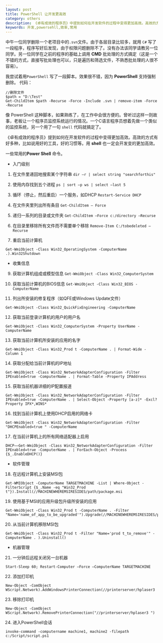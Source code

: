 ```yaml
---
layout: post
title: PowerShell 让开发更高效
category: others
description: 《卓有成效的程序员》中提到如何在开发软件的过程中变得更加高效。高效的方式有好多种，比如说用好的工具，好的管理方式，好的习惯等。善用shell脚本就是其中之一。
keywords: 开发,powersehll,效率,常用
--- 
```


中午一位同学删除一个老项目中的`.svn`文件。由于各层目录比较多，就用 `C#` 写了一段程序，程序写好后发现，由于权限问题删除不了。没有办法该同学请教另一位同学。另一位同学在之前的程序的基础上调用 **CMD** 批处理的方式搞定（这是一个不错的方式，直接写批处理也可以，只是遍历和筛选文件，不熟悉批处理的人很不容易）。

我尝试着用`PowerShell` 写了一段脚本。效果很不错，因为 **PowerShell** 支持强制删除。
代码：

```
//删除文件
$path = "D:\Test"
Get-ChildItem $path -Recurse -Force -Include .svn | remove-item -Force -Recurse 
```

像 PowerShell 这种脚本，如果熟练了，在工作中会很方便的。曾听过这样一则故事，老板让一个程序员监控系统运行的情况。一个C语言程序员想着先做一个类似的监控系统，另一个用了一句 `shell` 代码就搞定了。

《卓有成效的程序员》提到如何在开发软件的过程中变得更加高效。高效的方式有好多种，比如说用好的工具，好的习惯等。用 **shell** 也一定会开发变的更加高效。


一些常用的**Power Shell** 命令。

+ 入门级别

1. 在文件里递回地搜索某个字符串 `dir –r | select string "searchforthis" `

2. 使用内存找到五个进程 `ps | sort –p ws | select –last 5`

4. 循环（停止，然后重启）一个服务，如DHCP `Restart-Service DHCP`

5. 在文件夹里列出所有条目 `Get-ChildItem – Force`

6. 递归一系列的目录或文件夹 `Get-ChildItem –Force c:/directory –Recurse`

7. 在目录里移除所有文件而不需要单个移除 `Remove-Item C:/tobedeleted –Recurse`

8. 重启当前计算机 

```
Get-WmiObject -Class Win32_OperatingSystem -ComputerName .).Win32Shutdown
```

+ 收集信息

9. 获取计算机组成或模型信息 `Get-WmiObject -Class Win32_ComputerSystem`

10. 获取当前计算机的BIOS信息 `Get-WmiObject -Class Win32_BIOS -ComputerName`

11. 列出所安装的修复程序（如QFE或Windows Update文件）

 ```Get-WmiObject -Class Win32_QuickFixEngineering -ComputerName```

12. 获取当前登录计算机的用户的用户名 

```
Get-WmiObject -Class Win32_ComputerSystem -Property UserName -ComputerName
```

13. 获取当前计算机所安装的应用的名字 

```
Get-WmiObject -Class Win32_Prod t -ComputerName . | Format-Wide -Column 1
```

14. 获取分配给当前计算机的IP地址 

```
Get-WmiObject -Class Win32_NetworkAdapterConfiguration -Filter IPEnabled=true -ComputerName . | Format-Table -Property IPAddress
```

15. 获取当前机器详细的IP配置报道 

```
Get-WmiObject -Class Win32_NetworkAdapterConfiguration -Filter IPEnabled=true -ComputerName . | Select-Object -Property [a-z]* -Excl?Property IPX*,WINS*
```

16. 找到当前计算机上使用DHCP启用的网络卡 

```
Get-WmiObject -Class Win32_NetworkAdapterConfiguration -Filter "DHCPEnabled=true " -ComputerName
```

17. 在当前计算机上的所有网络适配器上启用 

```
DHCP——Get-WmiObject -Class Win32_NetworkAdapterConfiguration -Filter IPEnabled=true -ComputerName . | ForEach-Object -Process {$_.EnableDHCP()}
```

+ 软件管理

18. 在远程计算机上安装MSI包 

```
Get-WMIObject -ComputerName TARGETMACHINE -List | Where-Object -FilterScript {$_.Name -eq "Win32_Prod t"}).Install(//MACHINEWHEREMSIRESIDES/path/package.msi

```

19. 使用基于MSI的应用升级包升级所安装的应用 

```
Get-WmiObject -Class Win32_Prod t -ComputerName . -Filter "Name='name_of_app_to_be_upgraded'").Upgrade(//MACHINEWHEREMSIRESIDES/path/upgrade_package.msi

```

20. 从当前计算机移除MSI包 

```
Get-WmiObject -Class Win32_Prod t -Filter "Name='prod t_to_remove'" -ComputerName . ).Uninstall()

```

+ 机器管理

21. 一分钟后远程关闭另一台机器 

```
Start-Sleep 60; Restart-Computer –Force –ComputerName TARGETMACHINE
```

22. 添加打印机 

```
New-Object -ComObject WScript.Network).AddWindowsPrinterConnection(//printerserver/hplaser3
```

23. 移除打印机 

```
New-Object -ComObject WScript.Network).RemovePrinterConnection("//printerserver/hplaser3 ")
```

24. 进入PowerShell会话 

```
invoke-command -computername machine1, machine2 -filepath c:/Script/script.ps1
```